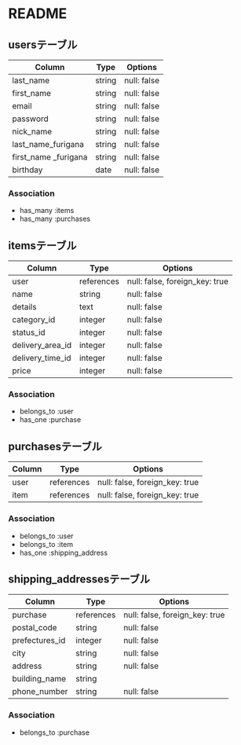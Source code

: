 # README

## usersテーブル

| Column               | Type       | Options                        |
| ---------------------| ---------- | ------------------------------ |
| last_name            | string     | null: false                    |
| first_name           | string     | null: false                    |
| email                | string     | null: false                    |
| password             | string     | null: false                    |
| nick_name            | string     | null: false                    |
| last_name_furigana   | string     | null: false                    |
| first_name _furigana | string     | null: false                    |
| birthday             | date       | null: false                    |

### Association
- has_many :items
- has_many :purchases


## itemsテーブル

| Column           | Type       | Options                        |
| ---------------- | ---------- | ------------------------------ |
| user             | references | null: false, foreign_key: true |
| name             | string     | null: false                    |
| details          | text       | null: false                    |
| category_id      | integer    | null: false                    |
| status_id        | integer    | null: false                    |
| delivery_area_id | integer    | null: false                    |
| delivery_time_id | integer    | null: false                    |
| price            | integer    | null: false                    |
 
### Association
- belongs_to :user
- has_one :purchase
 


## purchasesテーブル

| Column           | Type       | Options                        |
| ---------------- | ---------- | ------------------------------ |
| user             | references | null: false, foreign_key: true |
| item             | references | null: false, foreign_key: true |

### Association
- belongs_to :user
- belongs_to :item
- has_one :shipping_address


## shipping_addressesテーブル

| Column         | Type       | Options                        |
| -------------- | ---------- | ------------------------------ |
| purchase       | references | null: false, foreign_key: true |
| postal_code    | string     | null: false                    |
| prefectures_id | integer    | null: false                    |
| city           | string     | null: false                    |
| address        | string     | null: false                    |
| building_name  | string     |                                |
| phone_number   | string     | null: false                    |

### Association
- belongs_to :purchase